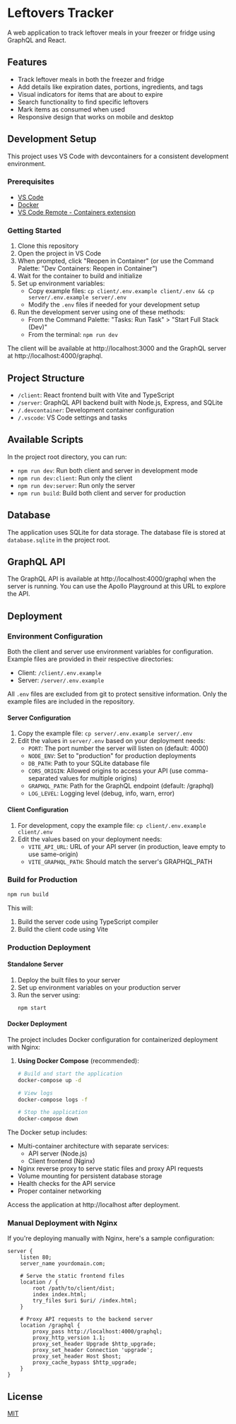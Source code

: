 # Leftovers Tracker

A web application to track leftover meals in your freezer or fridge using GraphQL and React.

## Features

- Track leftover meals in both the freezer and fridge
- Add details like expiration dates, portions, ingredients, and tags
- Visual indicators for items that are about to expire
- Search functionality to find specific leftovers
- Mark items as consumed when used
- Responsive design that works on mobile and desktop

## Development Setup

This project uses VS Code with devcontainers for a consistent development environment.

### Prerequisites

- [VS Code](https://code.visualstudio.com/)
- [Docker](https://www.docker.com/products/docker-desktop/)
- [VS Code Remote - Containers extension](https://marketplace.visualstudio.com/items?itemName=ms-vscode-remote.remote-containers)

### Getting Started

1. Clone this repository
2. Open the project in VS Code
3. When prompted, click "Reopen in Container" (or use the Command Palette: "Dev Containers: Reopen in Container")
4. Wait for the container to build and initialize
5. Set up environment variables:
   - Copy example files: `cp client/.env.example client/.env && cp server/.env.example server/.env`
   - Modify the `.env` files if needed for your development setup
6. Run the development server using one of these methods:
   - From the Command Palette: "Tasks: Run Task" > "Start Full Stack (Dev)"
   - From the terminal: `npm run dev`

The client will be available at http://localhost:3000 and the GraphQL server at http://localhost:4000/graphql.

## Project Structure

- `/client`: React frontend built with Vite and TypeScript
- `/server`: GraphQL API backend built with Node.js, Express, and SQLite
- `/.devcontainer`: Development container configuration
- `/.vscode`: VS Code settings and tasks

## Available Scripts

In the project root directory, you can run:

- `npm run dev`: Run both client and server in development mode
- `npm run dev:client`: Run only the client
- `npm run dev:server`: Run only the server
- `npm run build`: Build both client and server for production

## Database

The application uses SQLite for data storage. The database file is stored at `database.sqlite` in the project root.

## GraphQL API

The GraphQL API is available at http://localhost:4000/graphql when the server is running. You can use the Apollo Playground at this URL to explore the API.

## Deployment

### Environment Configuration

Both the client and server use environment variables for configuration. Example files are provided in their respective directories:
- Client: `/client/.env.example` 
- Server: `/server/.env.example`

All `.env` files are excluded from git to protect sensitive information. Only the example files are included in the repository.

#### Server Configuration

1. Copy the example file: `cp server/.env.example server/.env`
2. Edit the values in `server/.env` based on your deployment needs:
   - `PORT`: The port number the server will listen on (default: 4000)
   - `NODE_ENV`: Set to "production" for production deployments
   - `DB_PATH`: Path to your SQLite database file
   - `CORS_ORIGIN`: Allowed origins to access your API (use comma-separated values for multiple origins)
   - `GRAPHQL_PATH`: Path for the GraphQL endpoint (default: /graphql)
   - `LOG_LEVEL`: Logging level (debug, info, warn, error)

#### Client Configuration

1. For development, copy the example file: `cp client/.env.example client/.env`
2. Edit the values based on your deployment needs:
   - `VITE_API_URL`: URL of your API server (in production, leave empty to use same-origin)
   - `VITE_GRAPHQL_PATH`: Should match the server's GRAPHQL_PATH

### Build for Production

```bash
npm run build
```

This will:
1. Build the server code using TypeScript compiler
2. Build the client code using Vite

### Production Deployment

#### Standalone Server

1. Deploy the built files to your server
2. Set up environment variables on your production server
3. Run the server using:
   ```bash
   npm start
   ```

#### Docker Deployment

The project includes Docker configuration for containerized deployment with Nginx:

1. **Using Docker Compose** (recommended):

   ```bash
   # Build and start the application
   docker-compose up -d
   
   # View logs
   docker-compose logs -f
   
   # Stop the application
   docker-compose down
   ```

The Docker setup includes:
- Multi-container architecture with separate services:
  - API server (Node.js)
  - Client frontend (Nginx)
- Nginx reverse proxy to serve static files and proxy API requests
- Volume mounting for persistent database storage
- Health checks for the API service
- Proper container networking

Access the application at http://localhost after deployment.

### Manual Deployment with Nginx

If you're deploying manually with Nginx, here's a sample configuration:

```nginx
server {
    listen 80;
    server_name yourdomain.com;

    # Serve the static frontend files
    location / {
        root /path/to/client/dist;
        index index.html;
        try_files $uri $uri/ /index.html;
    }

    # Proxy API requests to the backend server
    location /graphql {
        proxy_pass http://localhost:4000/graphql;
        proxy_http_version 1.1;
        proxy_set_header Upgrade $http_upgrade;
        proxy_set_header Connection 'upgrade';
        proxy_set_header Host $host;
        proxy_cache_bypass $http_upgrade;
    }
}
```

## License

[MIT](LICENSE)